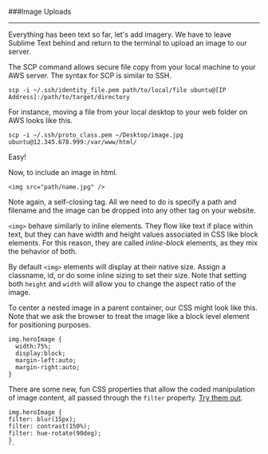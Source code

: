 ###Image Uploads

---

Everything has been text so far, let's add imagery. We have to leave Sublime Text behind and return to the terminal to upload an image to our server.

The SCP command allows secure file copy from your local machine to your AWS server. The syntax for SCP is similar to SSH.

```
scp -i ~/.ssh/identity_file.pem path/to/local/file ubuntu@[IP Address]:/path/to/target/directory
```

For instance, moving a file from your local desktop to your web folder on AWS looks like this.

```
scp -i ~/.ssh/proto_class.pem ~/Desktop/image.jpg ubuntu@12.345.678.999:/var/www/html/
```

Easy!

Now, to include an image in html.

```
<img src="path/name.jpg" />
```

Note again, a self-closing tag. All we need to do is specify a path and filename and the image can be dropped into any other tag on your website.

`<img>` behave similarly to inline elements. They flow like text if place within text, but they can have width and height values associated in CSS like block elements. For this reason, they are called *inline-block* elements, as they mix the behavior of both.

By default `<img>` elements will display at their native size. Assign a classname, id, or do some inline sizing to set their size. Note that setting both `height` and `width` will allow you to change the aspect ratio of the image.

To center a nested image in a parent container, our CSS might look like this. Note that we ask the browser to treat the image like a block level element for positioning purposes.

```
img.heroImage {
  width:75%;
  display:block;
  margin-left:auto;
  margin-right:auto;
}
```
There are some new, fun CSS properties that allow the coded manipulation of image content, all passed through the `filter` property. [Try them out](http://www.w3schools.com/cssref/css3_pr_filter.asp).

```
img.heroImage {
filter: blur(15px);
filter: contrast(150%);
filter: hue-rotate(90deg);
}
``
